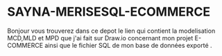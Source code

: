 # SAYNA-MERISESQL-ECOMMERCE
Bonjour vous trouverez dans ce depot le lien qui contient la modelisation MCD,MLD et MPD que j'ai fait sur
Draw.io concernant mon projet E-COMMERCE ainsi que le fichier SQL de mon base de données exporté .

